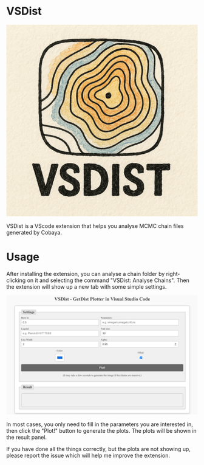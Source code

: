 # VSDist

![icon](./images/icon.png)

VSDist is a VScode extension that helps you analyse MCMC chain files generated by Cobaya.

# Usage

After installing the extension, you can analyse a chain folder by right-clicking on it and selecting the command "VSDist: Analyse Chains". Then the extension will show up a new tab with some simple settings.

![preview](./images/preview.png)

In most cases, you only need to fill in the parameters you are interested in, then click the "Plot!" button to generate the plots. The plots will be shown in the result panel.

If you have done all the things correctly, but the plots are not showing up, please report the issue which will help me improve the extension.